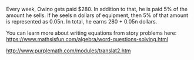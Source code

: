 Every week, Owino gets paid \$280. In addition to that, he is paid 5% of
the amount he sells. If he seels n dollars of equipment, then 5% of that
amount is represented as 0.05n. In total, he earns 280 + 0.05n dollars.

You can learn more about writing equations from story problems here:
<https://www.mathsisfun.com/algebra/word-questions-solving.html>

<http://www.purplemath.com/modules/translat2.htm>
